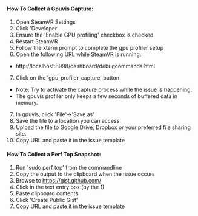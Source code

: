 #### How To Collect a Gpuvis Capture:
1. Open SteamVR Settings
2. Click 'Developer'
3. Ensure the 'Enable GPU profiling' checkbox is checked
4. Restart SteamVR
5. Follow the xterm prompt to complete the gpu profiler setup
6. Open the following URL while SteamVR is running:
  * http://localhost:8998/dashboard/debugcommands.html
7. Click on the 'gpu\_profiler\_capture' button
  * Note: Try to activate the capture process while the issue is happening.
  * The gpuvis profiler only keeps a few seconds of buffered data in memory.
7. In gpuvis, click 'File'->'Save as'
8. Save the file to a location you can access
9. Upload the file to Google Drive, Dropbox or your preferred file sharing site.
10. Copy URL and paste it in the issue template

#### How To Collect a Perf Top Snapshot:
1. Run 'sudo perf top' from the commandline
2. Copy the output to the clipboard when the issue occurs
4. Browse to https://gist.github.com/
5. Click in the text entry box (by the 1)
6. Paste clipboard contents
7. Click 'Create Public Gist'
8. Copy URL and paste it in the issue template
